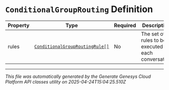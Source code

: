 # `ConditionalGroupRouting` Definition

| Property | Type | Required | Description |
|----------|------|----------|-------------|
| rules | [`ConditionalGroupRoutingRule[]`](conditionalgrouproutingrule-definition.md) | No | The set of rules to be executed for each conversation |

---

*This file was automatically generated by the Generate Genesys Cloud Platform API classes utility on 2025-04-24T15:04:25.510Z*
